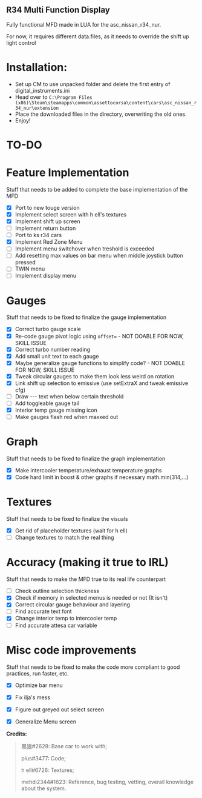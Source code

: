 ## R34 Multi Function Display
Fully functional MFD made in LUA for the asc_nissan_r34_nur.

For now, it requires different data.files, as it needs to override the shift up light control

# Installation:

- Set up CM to use unpacked folder and delete the first entry of digital_instruments.ini
- Head over to `C:\Program Files (x86)\Steam\steamapps\common\assettocorsa\content\cars\asc_nissan_r34_nur\extension`
- Place the downloaded files in the directory, overwriting the old ones.
- Enjoy!


# TO-DO

# Feature Implementation
Stuff that needs to be added to complete the base implementation of the MFD
- [x] Port to new touge version
- [x] Implement select screen with h ell's textures
- [x] Implement shift up screen
- [ ] Implement return button
- [ ] Port to ks r34 cars
- [x] Implement Red Zone Menu
- [ ] Implement menu switchover when treshold is exceeded
- [ ] Add resetting max values on bar menu when middle joystick button pressed
- [ ] TWIN menu
- [ ] Implement display menu

# Gauges
Stuff that needs to be fixed to finalize the gauge implementation
- [x] Correct turbo gauge scale
- [x] Re-code gauge pivot logic using `offset=` - NOT DOABLE FOR NOW, SKILL ISSUE
- [x] Correct turbo number reading
- [x] Add small unit text to each gauge
- [x] Maybe generalize gauge functions to simplify code? - NOT DOABLE FOR NOW, SKILL ISSUE
- [x] Tweak circular gauges to make them look less weird on rotation
- [x] Link shift up selection to emissive (use setExtraX and tweak emissive cfg)
- [ ] Draw --- text when below certain threshold
- [ ] Add toggleable gauge tail
- [x] Interior temp gauge missing icon
- [ ] Make gauges flash red when maxxed out

# Graph
Stuff that needs to be fixed to finalize the graph implementation
- [x] Make intercooler temperature/exhaust temperature graphs
- [x] Code hard limit in boost & other graphs if necessary math.min(314,...)

# Textures
Stuff that needs to be fixed to finalize the visuals
- [x] Get rid of placeholder textures (wait for h ell)
- [ ] Change textures to match the real thing

# Accuracy (making it true to IRL)
Stuff that needs to make the MFD true to its real life counterpart
- [ ] Check outline selection thickness
- [x] Check if memory in selected menus is needed or not (It isn't)
- [x] Correct circular gauge behaviour and layering
- [ ] Find accurate text font
- [x] Change interior temp to intercooler temp
- [ ] Find accurate attesa car variable 

# Misc code improvements
Stuff that needs to be fixed to make the code more compliant to good practices, run faster, etc.
- [x] Optimize bar menu
- [x] Fix ilja's mess
- [x] Figure out greyed out select screen
- [x] Generalize Menu screen


**Credits:**

 >黒狼#2628: Base car to work with;
 >
 >plus#3477: Code;
 >
 >h ell#6726: Textures;
 >
 >mehdi2344#1623: Reference, bug testing, vetting, overall knowledge about the system.
